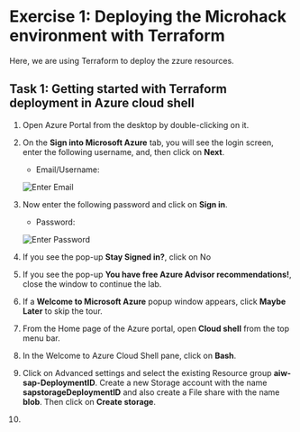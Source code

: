 # Exercise 1: Deploying the Microhack environment with Terraform

Here, we are using Terraform to deploy the zzure resources.

## Task 1: Getting started with Terraform deployment in Azure cloud shell

1. Open Azure Portal from the desktop by double-clicking on it.

2. On the **Sign into Microsoft Azure** tab, you will see the login screen, enter the following username, and, then click on **Next**.

   * Email/Username: <inject key="AzureAdUserEmail"></inject>

   ![](media/azure-login-enter-email.png "Enter Email")

3. Now enter the following password and click on **Sign in**. 

   * Password: <inject key="AzureAdUserPassword"></inject>

   ![](media/azure-login-enter-password1.png "Enter Password")

4. If you see the pop-up **Stay Signed in?**, click on No

5. If you see the pop-up **You have free Azure Advisor recommendations!**, close the window to continue the lab.

6. If a **Welcome to Microsoft Azure** popup window appears, click **Maybe Later** to skip the tour.

7. From the Home page of the Azure portal, open **Cloud shell** from the top menu bar.

8. In the Welcome to Azure Cloud Shell pane, click on **Bash**.

9. Click on Advanced settings and select the existing Resource group **aiw-sap-DeploymentID**. Create a new Storage account with the name **sapstorageDeploymentID** and also create a File share with the name **blob**. Then click on **Create storage**.

10. 
